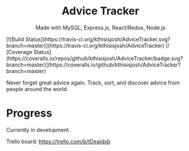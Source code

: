 <h1 align="center">
Advice Tracker
</h1>
<p align="center">
Made with MySQL, Express.js, React/Redux, Node.js
</p>
[![Build Status](https://travis-ci.org/kthisisjosh/AdviceTracker.svg?branch=master)](https://travis-ci.org/kthisisjosh/AdviceTracker)
[![Coverage Status](https://coveralls.io/repos/github/kthisisjosh/AdviceTracker/badge.svg?branch=master)](https://coveralls.io/github/kthisisjosh/AdviceTracker?branch=master)

Never forget great advice again. Track, sort, and discover advice from people around the world.

# Progress

Currently in development.

Trello board:
https://trello.com/b/tDeajdxb